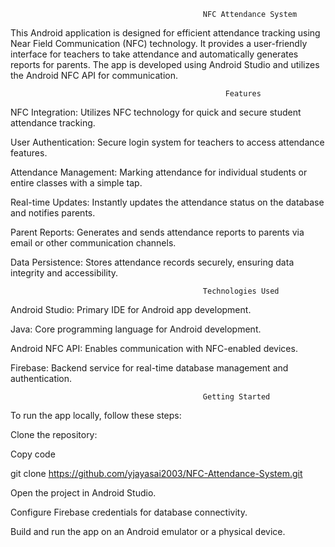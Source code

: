                                                NFC Attendance System

This Android application is designed for efficient attendance tracking using Near Field Communication (NFC) technology. It provides a user-friendly interface for teachers to take attendance and automatically generates reports for parents. The app is developed using Android Studio and utilizes the Android NFC API for communication.

                                                    Features
                                                       
NFC Integration: Utilizes NFC technology for quick and secure student attendance tracking.

User Authentication: Secure login system for teachers to access attendance features.

Attendance Management: Marking attendance for individual students or entire classes with a simple tap.

Real-time Updates: Instantly updates the attendance status on the database and notifies parents.

Parent Reports: Generates and sends attendance reports to parents via email or other communication channels.

Data Persistence: Stores attendance records securely, ensuring data integrity and accessibility.

                                               Technologies Used
                                                  
Android Studio: Primary IDE for Android app development.

Java: Core programming language for Android development.

Android NFC API: Enables communication with NFC-enabled devices.

Firebase: Backend service for real-time database management and authentication.

                                               Getting Started
                                                   
To run the app locally, follow these steps:

Clone the repository:

Copy code

git clone https://github.com/yjayasai2003/NFC-Attendance-System.git

Open the project in Android Studio.

Configure Firebase credentials for database connectivity.

Build and run the app on an Android emulator or a physical device.
